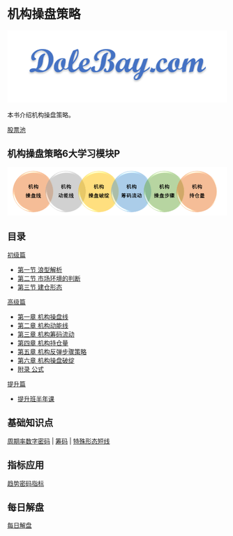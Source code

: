 # 机构操盘策略

![DoleBay.com](images/Icon_8.png)

本书介绍机构操盘策略。

[股票池](daily/product/index.md)

## 机构操盘策略6大学习模块P

![模块](images/jgcp/modules.png)

## 目录

[初级篇](part1/index.md)

- [第一节 浪型解析](part1/pr1.md)
- [第二节 市场环境的判断](part1/pr2.md)
- [第三节 建仓形态](part1/pr3.md)

[高级篇](part2/index.md)

- [第一章 机构操盘线](part2/ch1/index.md)
- [第二章 机构动能线](part2/ch2/index.md)
- [第三章 机构筹码流动](part2/ch3/index.md)
- [第四章 机构持仓量](part2/ch4/index.md)
- [第五章 机构反弹步骤策略](part2/ch5/index.md)
- [第六章 机构操盘破绽](part2/ch6/index.md)
- [附录 公式](appendix/formula.md)

[提升篇](part3/index.md)

- [提升班半年课](part3/tsb202011.md)

## 基础知识点

 [周期率数字密码](appendix/zql.md) |
 [筹码](appendix/cm.md) |
 [特殊形态短线](appendix/tsxtdx.md)

## 指标应用

[趋势密码指标](appendix/qsmm.md)

## 每日解盘

[每日解盘](daily/index.md)
